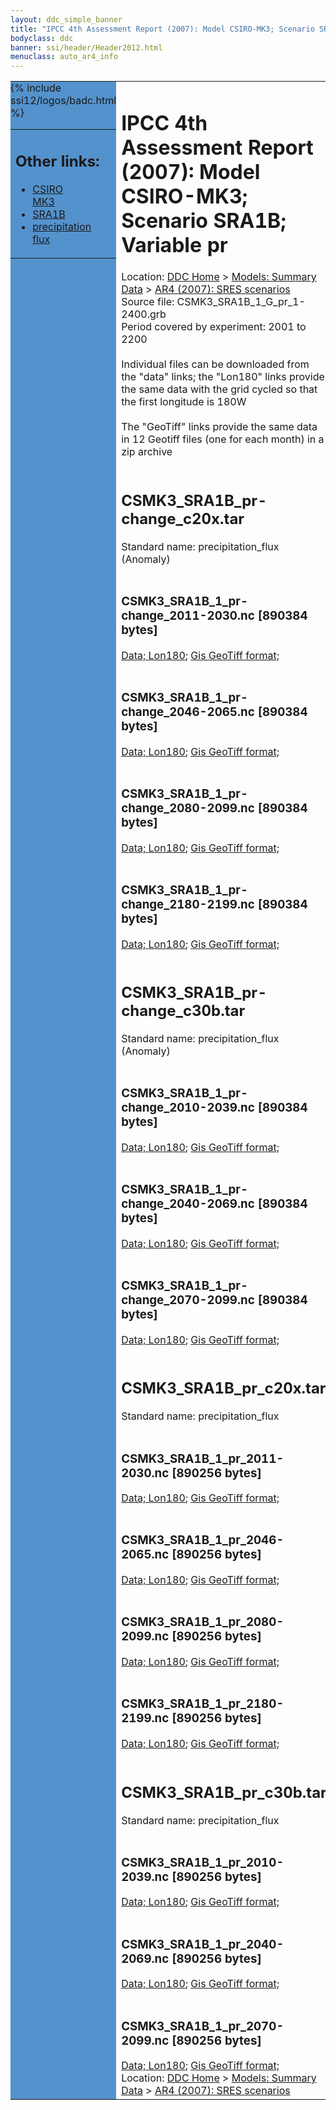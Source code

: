 ```yaml
---
layout: ddc_simple_banner
title: "IPCC 4th Assessment Report (2007): Model CSIRO-MK3; Scenario SRA1B; Variable pr"
bodyclass: ddc
banner: ssi/header/Header2012.html
menuclass: auto_ar4_info
---
```



<table width="100%" border="0" cellspacing="0" cellpadding="0" style="border-collapse: collapse;">
<tr style="margin:0;padding:0;border:0;">
<td style="margin:0;padding:0;border:0;height:1pt;width:150pt;background:#5492CD;" valign="top" >

<div id="lh-col2" class="auto_ar4_info">
<table class="menumain" bgcolor="#5492CD" cellspacing="0" width="100%" border="0">
<tr><td>
<h2> Other links:</h2>
<ul>
<li><a href="/auto/ar4/model-CSIRO-MK3.html">CSIRO<br/>MK3</a></li>
<li><a href="/auto/ar4/scenario-SRA1B.html">SRA1B</a></li>
<li><a href="/auto/ar4/var-precipitation_flux.html">precipitation flux</a></li>
</ul>
</td></tr>
{% include ssi12/logos/badc.html %}
</table>
</div>
</td>
<td><h1>IPCC 4th Assessment Report (2007): Model CSIRO-MK3; Scenario SRA1B; Variable pr</h1>

<!-- Breadcrumb1 -->
<div id="breadcrumb1" align="left">
Location: <a href="/index.html">DDC Home</a> > <a href="/sim/gcm_clim/">Models: Summary Data</a>
> <a href="/sim/gcm_clim/SRES_AR4/index.html">AR4 (2007): SRES scenarios</a>
</div>
<!-- End of Breadcrumb1 -->Source file: CSMK3_SRA1B_1_G_pr_1-2400.grb
<br/>
Period covered by experiment: 2001 to 2200<br/>
<br/>Individual files can be downloaded from the "data" links; the "Lon180" links provide the same data
         with the grid cycled so that the first longitude is 180W<br/>
<br/>The "GeoTiff" links provide the same data in 12 Geotiff files (one for each month)
          in a zip archive<br/>
<br/><h2>CSMK3_SRA1B_pr-change_c20x.tar</h2>
Standard name: precipitation_flux (Anomaly)<br>
<br/><h3>CSMK3_SRA1B_1_pr-change_2011-2030.nc [890384 bytes]</h3>
<a href="http://apps.ipcc-data.org/cgi-bin/downl/ar4_nc/pr/CSMK3_SRA1B_1_pr-change_2011-2030.nc">Data; </a><a href="http://apps.ipcc-data.org/cgi-bin/downl/ar4_nc/pr/CSMK3_SRA1B_1_pr-change_2011-2030.cyto180.nc"> Lon180</a>; <a href="/cgi-bin/downl/ar4_tif/pr/CSMK3_SRA1B_1_pr-change_2011-2030.zip">Gis GeoTiff format; </a><br/>
<br/><h3>CSMK3_SRA1B_1_pr-change_2046-2065.nc [890384 bytes]</h3>
<a href="http://apps.ipcc-data.org/cgi-bin/downl/ar4_nc/pr/CSMK3_SRA1B_1_pr-change_2046-2065.nc">Data; </a><a href="http://apps.ipcc-data.org/cgi-bin/downl/ar4_nc/pr/CSMK3_SRA1B_1_pr-change_2046-2065.cyto180.nc"> Lon180</a>; <a href="/cgi-bin/downl/ar4_tif/pr/CSMK3_SRA1B_1_pr-change_2046-2065.zip">Gis GeoTiff format; </a><br/>
<br/><h3>CSMK3_SRA1B_1_pr-change_2080-2099.nc [890384 bytes]</h3>
<a href="http://apps.ipcc-data.org/cgi-bin/downl/ar4_nc/pr/CSMK3_SRA1B_1_pr-change_2080-2099.nc">Data; </a><a href="http://apps.ipcc-data.org/cgi-bin/downl/ar4_nc/pr/CSMK3_SRA1B_1_pr-change_2080-2099.cyto180.nc"> Lon180</a>; <a href="/cgi-bin/downl/ar4_tif/pr/CSMK3_SRA1B_1_pr-change_2080-2099.zip">Gis GeoTiff format; </a><br/>
<br/><h3>CSMK3_SRA1B_1_pr-change_2180-2199.nc [890384 bytes]</h3>
<a href="http://apps.ipcc-data.org/cgi-bin/downl/ar4_nc/pr/CSMK3_SRA1B_1_pr-change_2180-2199.nc">Data; </a><a href="http://apps.ipcc-data.org/cgi-bin/downl/ar4_nc/pr/CSMK3_SRA1B_1_pr-change_2180-2199.cyto180.nc"> Lon180</a>; <a href="/cgi-bin/downl/ar4_tif/pr/CSMK3_SRA1B_1_pr-change_2180-2199.zip">Gis GeoTiff format; </a><br/>
<br/><h2>CSMK3_SRA1B_pr-change_c30b.tar</h2>
Standard name: precipitation_flux (Anomaly)<br>
<br/><h3>CSMK3_SRA1B_1_pr-change_2010-2039.nc [890384 bytes]</h3>
<a href="http://apps.ipcc-data.org/cgi-bin/downl/ar4_nc/pr/CSMK3_SRA1B_1_pr-change_2010-2039.nc">Data; </a><a href="http://apps.ipcc-data.org/cgi-bin/downl/ar4_nc/pr/CSMK3_SRA1B_1_pr-change_2010-2039.cyto180.nc"> Lon180</a>; <a href="/cgi-bin/downl/ar4_tif/pr/CSMK3_SRA1B_1_pr-change_2010-2039.zip">Gis GeoTiff format; </a><br/>
<br/><h3>CSMK3_SRA1B_1_pr-change_2040-2069.nc [890384 bytes]</h3>
<a href="http://apps.ipcc-data.org/cgi-bin/downl/ar4_nc/pr/CSMK3_SRA1B_1_pr-change_2040-2069.nc">Data; </a><a href="http://apps.ipcc-data.org/cgi-bin/downl/ar4_nc/pr/CSMK3_SRA1B_1_pr-change_2040-2069.cyto180.nc"> Lon180</a>; <a href="/cgi-bin/downl/ar4_tif/pr/CSMK3_SRA1B_1_pr-change_2040-2069.zip">Gis GeoTiff format; </a><br/>
<br/><h3>CSMK3_SRA1B_1_pr-change_2070-2099.nc [890384 bytes]</h3>
<a href="http://apps.ipcc-data.org/cgi-bin/downl/ar4_nc/pr/CSMK3_SRA1B_1_pr-change_2070-2099.nc">Data; </a><a href="http://apps.ipcc-data.org/cgi-bin/downl/ar4_nc/pr/CSMK3_SRA1B_1_pr-change_2070-2099.cyto180.nc"> Lon180</a>; <a href="/cgi-bin/downl/ar4_tif/pr/CSMK3_SRA1B_1_pr-change_2070-2099.zip">Gis GeoTiff format; </a><br/>
<br/><h2>CSMK3_SRA1B_pr_c20x.tar</h2>
Standard name: precipitation_flux<br>
<br/><h3>CSMK3_SRA1B_1_pr_2011-2030.nc [890256 bytes]</h3>
<a href="http://apps.ipcc-data.org/cgi-bin/downl/ar4_nc/pr/CSMK3_SRA1B_1_pr_2011-2030.nc">Data; </a><a href="http://apps.ipcc-data.org/cgi-bin/downl/ar4_nc/pr/CSMK3_SRA1B_1_pr_2011-2030.cyto180.nc"> Lon180</a>; <a href="/cgi-bin/downl/ar4_tif/pr/CSMK3_SRA1B_1_pr_2011-2030.zip">Gis GeoTiff format; </a><br/>
<br/><h3>CSMK3_SRA1B_1_pr_2046-2065.nc [890256 bytes]</h3>
<a href="http://apps.ipcc-data.org/cgi-bin/downl/ar4_nc/pr/CSMK3_SRA1B_1_pr_2046-2065.nc">Data; </a><a href="http://apps.ipcc-data.org/cgi-bin/downl/ar4_nc/pr/CSMK3_SRA1B_1_pr_2046-2065.cyto180.nc"> Lon180</a>; <a href="/cgi-bin/downl/ar4_tif/pr/CSMK3_SRA1B_1_pr_2046-2065.zip">Gis GeoTiff format; </a><br/>
<br/><h3>CSMK3_SRA1B_1_pr_2080-2099.nc [890256 bytes]</h3>
<a href="http://apps.ipcc-data.org/cgi-bin/downl/ar4_nc/pr/CSMK3_SRA1B_1_pr_2080-2099.nc">Data; </a><a href="http://apps.ipcc-data.org/cgi-bin/downl/ar4_nc/pr/CSMK3_SRA1B_1_pr_2080-2099.cyto180.nc"> Lon180</a>; <a href="/cgi-bin/downl/ar4_tif/pr/CSMK3_SRA1B_1_pr_2080-2099.zip">Gis GeoTiff format; </a><br/>
<br/><h3>CSMK3_SRA1B_1_pr_2180-2199.nc [890256 bytes]</h3>
<a href="http://apps.ipcc-data.org/cgi-bin/downl/ar4_nc/pr/CSMK3_SRA1B_1_pr_2180-2199.nc">Data; </a><a href="http://apps.ipcc-data.org/cgi-bin/downl/ar4_nc/pr/CSMK3_SRA1B_1_pr_2180-2199.cyto180.nc"> Lon180</a>; <a href="/cgi-bin/downl/ar4_tif/pr/CSMK3_SRA1B_1_pr_2180-2199.zip">Gis GeoTiff format; </a><br/>
<br/><h2>CSMK3_SRA1B_pr_c30b.tar</h2>
Standard name: precipitation_flux<br>
<br/><h3>CSMK3_SRA1B_1_pr_2010-2039.nc [890256 bytes]</h3>
<a href="http://apps.ipcc-data.org/cgi-bin/downl/ar4_nc/pr/CSMK3_SRA1B_1_pr_2010-2039.nc">Data; </a><a href="http://apps.ipcc-data.org/cgi-bin/downl/ar4_nc/pr/CSMK3_SRA1B_1_pr_2010-2039.cyto180.nc"> Lon180</a>; <a href="/cgi-bin/downl/ar4_tif/pr/CSMK3_SRA1B_1_pr_2010-2039.zip">Gis GeoTiff format; </a><br/>
<br/><h3>CSMK3_SRA1B_1_pr_2040-2069.nc [890256 bytes]</h3>
<a href="http://apps.ipcc-data.org/cgi-bin/downl/ar4_nc/pr/CSMK3_SRA1B_1_pr_2040-2069.nc">Data; </a><a href="http://apps.ipcc-data.org/cgi-bin/downl/ar4_nc/pr/CSMK3_SRA1B_1_pr_2040-2069.cyto180.nc"> Lon180</a>; <a href="/cgi-bin/downl/ar4_tif/pr/CSMK3_SRA1B_1_pr_2040-2069.zip">Gis GeoTiff format; </a><br/>
<br/><h3>CSMK3_SRA1B_1_pr_2070-2099.nc [890256 bytes]</h3>
<a href="http://apps.ipcc-data.org/cgi-bin/downl/ar4_nc/pr/CSMK3_SRA1B_1_pr_2070-2099.nc">Data; </a><a href="http://apps.ipcc-data.org/cgi-bin/downl/ar4_nc/pr/CSMK3_SRA1B_1_pr_2070-2099.cyto180.nc"> Lon180</a>; <a href="/cgi-bin/downl/ar4_tif/pr/CSMK3_SRA1B_1_pr_2070-2099.zip">Gis GeoTiff format; </a><br/>
<!-- Breadcrumb2 -->
<div id="breadcrumb2" align="left">
Location: <a href="/index.html">DDC Home</a> > <a href="/sim/gcm_clim/">Models: Summary Data</a>
> <a href="/sim/gcm_clim/SRES_AR4/index.html">AR4 (2007): SRES scenarios</a>
</div>
<!-- End of Breadcrumb2 --></td></tr></table>
